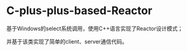 # C-plus-plus-based-Reactor

基于Windows的select系统调用，使用C++语言实现了Reactor设计模式；

并基于该类实现了简单的client、server通信代码。

